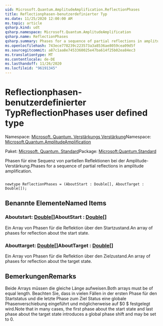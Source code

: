 ```yaml
---
uid: Microsoft.Quantum.AmplitudeAmplification.ReflectionPhases
title: Reflectionphasen-benutzerdefinierter Typ
ms.date: 11/25/2020 12:00:00 AM
ms.topic: article
qsharp.kind: udt
qsharp.namespace: Microsoft.Quantum.AmplitudeAmplification
qsharp.name: ReflectionPhases
qsharp.summary: Phases for a sequence of partial reflections in amplitude amplification.
ms.openlocfilehash: 743ece778239c223573a3a8536ae8059cea09d5f
ms.sourcegitcommit: a87c1aa8e7453360025e47ba614f25b02ea84ec3
ms.translationtype: MT
ms.contentlocale: de-DE
ms.lasthandoff: 11/26/2020
ms.locfileid: "96191345"
---
```

# <a name="reflectionphases-user-defined-type"></a><span data-ttu-id="4c2ee-102">Reflectionphasen-benutzerdefinierter Typ</span><span class="sxs-lookup"><span data-stu-id="4c2ee-102">ReflectionPhases user defined type</span></span>

<span data-ttu-id="4c2ee-103">Namespace: [Microsoft. Quantum. Verstärkungs Verstärkung](xref:Microsoft.Quantum.AmplitudeAmplification)</span><span class="sxs-lookup"><span data-stu-id="4c2ee-103">Namespace: [Microsoft.Quantum.AmplitudeAmplification](xref:Microsoft.Quantum.AmplitudeAmplification)</span></span>

<span data-ttu-id="4c2ee-104">Paket: [Microsoft. Quantum. Standard](https://nuget.org/packages/Microsoft.Quantum.Standard)</span><span class="sxs-lookup"><span data-stu-id="4c2ee-104">Package: [Microsoft.Quantum.Standard](https://nuget.org/packages/Microsoft.Quantum.Standard)</span></span>


<span data-ttu-id="4c2ee-105">Phasen für eine Sequenz von partiellen Reflektionen bei der Amplitude-Verstärkung.</span><span class="sxs-lookup"><span data-stu-id="4c2ee-105">Phases for a sequence of partial reflections in amplitude amplification.</span></span>

```qsharp

newtype ReflectionPhases = (AboutStart : Double[], AboutTarget : Double[]);
```



## <a name="named-items"></a><span data-ttu-id="4c2ee-106">Benannte Elemente</span><span class="sxs-lookup"><span data-stu-id="4c2ee-106">Named Items</span></span>

### <a name="aboutstart--double"></a><span data-ttu-id="4c2ee-107">Aboutstart: [Double](xref:microsoft.quantum.lang-ref.double)[]</span><span class="sxs-lookup"><span data-stu-id="4c2ee-107">AboutStart : [Double](xref:microsoft.quantum.lang-ref.double)[]</span></span>

<span data-ttu-id="4c2ee-108">Ein Array von Phasen für die Reflektion über den Startzustand.</span><span class="sxs-lookup"><span data-stu-id="4c2ee-108">An array of phases for reflection about the start state.</span></span>
### <a name="abouttarget--double"></a><span data-ttu-id="4c2ee-109">Abouttarget: [Double](xref:microsoft.quantum.lang-ref.double)[]</span><span class="sxs-lookup"><span data-stu-id="4c2ee-109">AboutTarget : [Double](xref:microsoft.quantum.lang-ref.double)[]</span></span>

<span data-ttu-id="4c2ee-110">Ein Array von Phasen für die Reflektion über den Zielzustand.</span><span class="sxs-lookup"><span data-stu-id="4c2ee-110">An array of phases for reflection about the target state.</span></span>

## <a name="remarks"></a><span data-ttu-id="4c2ee-111">Bemerkungen</span><span class="sxs-lookup"><span data-stu-id="4c2ee-111">Remarks</span></span>

<span data-ttu-id="4c2ee-112">Beide Arrays müssen die gleiche Länge aufweisen.</span><span class="sxs-lookup"><span data-stu-id="4c2ee-112">Both arrays must be of equal length.</span></span> <span data-ttu-id="4c2ee-113">Beachten Sie, dass in vielen Fällen in der ersten Phase für den Startstatus und die letzte Phase zum Ziel Status eine globale Phasenverschiebung eingeführt und möglicherweise auf $0 $ festgelegt wird.</span><span class="sxs-lookup"><span data-stu-id="4c2ee-113">Note that in many cases, the first phase about the start state and last phase about the target state introduces a global phase shift and may be set to $0$.</span></span>